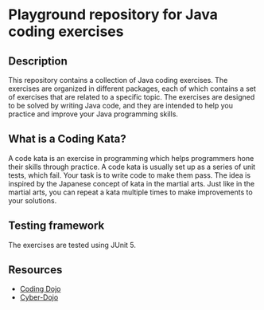 # Playground repository for Java coding exercises

## Description
This repository contains a collection of Java coding exercises. The exercises are organized in different packages, each 
of which contains a set of exercises that are related to a specific topic. The exercises are designed to be solved by 
writing Java code, and they are intended to help you practice and improve your Java programming skills.

## What is a Coding Kata?
A code kata is an exercise in programming which helps programmers hone their skills through practice. A code kata is 
usually set up as a series of unit tests, which fail. Your task is to write code to make them pass. The idea is inspired
by the Japanese concept of kata in the martial arts. Just like in the martial arts, you can repeat a kata multiple times
to make improvements to your solutions.

## Testing framework
The exercises are tested using JUnit 5. 

## Resources

- [Coding Dojo](https://codingdojo.org/practices/KataCatalogue/)
- [Cyber-Dojo](https://cyber-dojo.org/creator/home)